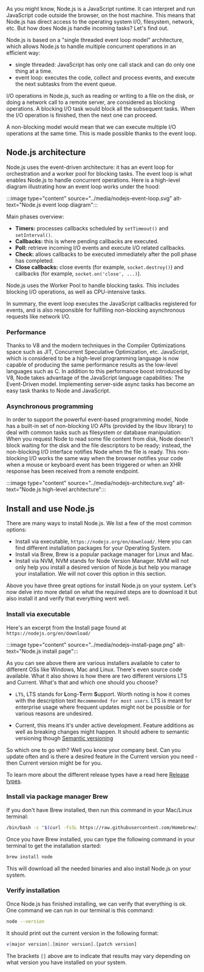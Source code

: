 As you might know, Node.js is a JavaScript runtime. It can interpret and run JavaScript code outside the browser, on the host machine.
This means that Node.js has direct access to the operating system I/O, filesystem, network, etc. But how does Node.js handle incoming tasks? Let's find out.

Node.js is based on a "single threaded event loop model" architecture, which allows Node.js to handle multiple concurrent operations in an efficient way:

- single threaded: JavaScript has only one call stack and can do only one thing at a time.
- event loop: executes the code, collect and process events, and execute the next subtasks from the event queue.

I/O operations in Node.js, such as reading or writing to a file on the disk, or doing a network call to a remote server, are considered as blocking operations. A blocking I/O task would block all the subsequent tasks. When the I/O operation is finished, then the next one can proceed.

A non-blocking model would mean that we can execute multiple I/O operations at the same time. This is made possible thanks to the event loop.

## Node.js architecture

Node.js uses the event-driven architecture: it has an event loop for orchestration and a worker pool for blocking tasks. The event loop is what enables Node.js to handle concurrent operations. Here is a high-level diagram illustrating how an event loop works under the hood:

:::image type="content" source="../media/nodejs-event-loop.svg" alt-text="Node.js event loop diagram":::

Main phases overview:

- **Timers:** processes callbacks scheduled by `setTimeout()` and `setInterval()`.
- **Callbacks:** this is where pending callbacks are executed.
- **Poll:** retrieve incoming I/O events and execute I/O related callbacks.
- **Check:** allows callbacks to be executed immediately after the poll phase has completed.
- **Close callbacks:** close events (for example, `socket.destroy()`) and callbacks (for example, `socket.on('close', ...)`).

Node.js uses the Worker Pool to handle blocking tasks. This includes blocking I/O operations, as well as CPU-intensive tasks.

In summary, the event loop executes the JavaScript callbacks registered for events, and is also responsible for fulfilling non-blocking asynchronous requests like network I/O.

### Performance

Thanks to V8 and the modern techniques in the Compiler Optimizations space such as JIT, Concurrent Speculative Optimization, etc. JavaScript, which is considered to be a high-level programming language is now capable of producing the same performance results as the low-level languages such as C. In addition to this performance boost introduced by V8, Node takes advantage of the JavaScript language capabilities: The Event-Driven model. Implementing server-side async tasks has become an easy task thanks to Node and JavaScript.

### Asynchronous programming

In order to support the powerful event-based programming model, Node has a built-in set of non-blocking I/O APIs (provided by the libuv library) to deal with common tasks such as filesystem or database manipulation: When you request Node to read some file content from disk, Node doesn't block waiting for the disk and the file descriptors to be ready; instead, the non-blocking I/O interface notifies Node when the file is ready. This non-blocking I/O works the same way when the browser notifies your code when a mouse or keyboard event has been triggered or when an XHR response has been received from a remote endpoint.

:::image type="content" source="../media/nodejs-architecture.svg" alt-text="Node.js high-level architecture":::

## Install and use Node.js

There are many ways to install Node.js. We list a few of the most common options:

- Install via executable, `https://nodejs.org/en/download/`. Here you can find different installation packages for your Operating System.
- Install via Brew, Brew is a popular package manager for Linux and Mac.
- Install via NVM, NVM stands for Node Version Manager. NVM will not only help you install a desired version of Node.js but help you manage your installation. We will not cover this option in this section.

Above you have three great options for install Node.js on your system. Let's now delve into more detail on what the required steps are to download it but also install it and verify that everything went well.

### Install via executable

Here's an excerpt from the Install page found at `https://nodejs.org/en/download/`

:::image type="content" source="../media/nodejs-install-page.png" alt-text="Node.js install page":::

As you can see above there are various installers available to cater to different OSs like Windows, Mac and Linux. There's even source code available. What it also shows is how there are two different versions LTS and Current. What's that and which one should you choose?

- `LTS`, LTS stands for **L**ong-**T**erm **S**upport. Worth noting is how it comes with the description text `Recommended for most users`. LTS is meant for enterprise usage where frequent updates might not be possible or for various reasons are undesired.

- Current, this means it's under active development. Feature additions as well as breaking changes might happen. It should adhere to semantic versioning though [Semantic versioning](https://semver.org/)

So which one to go with? Well you know your company best. Can you update often and is there a desired feature in the Current version you need - then Current version might be for you.

To learn more about the different release types have a read here [Release types](https://github.com/nodejs/node#release-types).

### Install via package manager Brew

If you don't have Brew installed, then run this command in your Mac/Linux terminal:

```bash
/bin/bash -c "$(curl -fsSL https://raw.githubusercontent.com/Homebrew/install/master/install.sh)"
```

Once you have Brew installed, you can type the following command in your terminal to get the installation started:

```bash
brew install node
```

This will download all the needed binaries and also install Node.js on your system.

### Verify installation

Once Node.js has finished installing, we can verify that everything is ok. One command we can run in our terminal is this command:

```bash
node --version
```

It should print out the current version in the following format:

```bash
v[major version].[minor version].[patch version]
```

The brackets `[]` above are to indicate that results may vary depending on what version you have installed on your system.